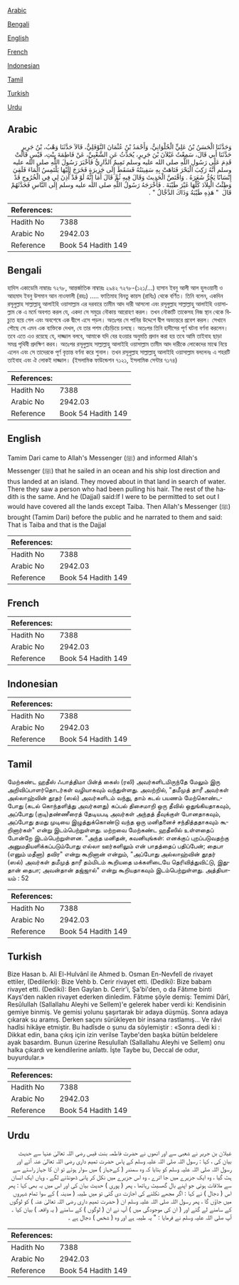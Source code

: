 [Arabic](#arabic)

[Bengali](#bengali)

[English](#english)

[French](#french)

[Indonesian](#indonesian)

[Tamil](#tamil)

[Turkish](#turkish)

[Urdu](#urdu)

## Arabic


<div dir="rtl" lang="ar" style={{fontSize:'larger',backgroundColor:'#f8f9fa',padding:20}}>
وَحَدَّثَنَا الْحَسَنُ بْنُ عَلِيٍّ الْحُلْوَانِيُّ، وَأَحْمَدُ بْنُ عُثْمَانَ النَّوْفَلِيُّ، قَالاَ حَدَّثَنَا وَهْبُ، بْنُ جَرِيرٍ حَدَّثَنَا أَبِي قَالَ، سَمِعْتُ غَيْلاَنَ بْنَ جَرِيرٍ، يُحَدِّثُ عَنِ الشَّعْبِيِّ، عَنْ فَاطِمَةَ بِنْتِ، قَيْسٍ قَالَتْ قَدِمَ عَلَى رَسُولِ اللَّهِ صلى الله عليه وسلم تَمِيمٌ الدَّارِيُّ فَأَخْبَرَ رَسُولَ اللَّهِ صلى الله عليه وسلم أَنَّهُ رَكِبَ الْبَحْرَ فَتَاهَتْ بِهِ سَفِينَتُهُ فَسَقَطَ إِلَى جَزِيرَةٍ فَخَرَجَ إِلَيْهَا يَلْتَمِسُ الْمَاءَ فَلَقِيَ إِنْسَانًا يَجُرُّ شَعَرَهُ ‏.‏ وَاقْتَصَّ الْحَدِيثَ وَقَالَ فِيهِ ثُمَّ قَالَ أَمَا إِنَّهُ لَوْ قَدْ أُذِنَ لِي فِي الْخُرُوجِ قَدْ وَطِئْتُ الْبِلاَدَ كُلَّهَا غَيْرَ طَيْبَةَ ‏.‏ فَأَخْرَجَهُ رَسُولُ اللَّهِ صلى الله عليه وسلم إِلَى النَّاسِ فَحَدَّثَهُمْ قَالَ ‏ "‏ هَذِهِ طَيْبَةُ وَذَاكَ الدَّجَّالُ ‏"‏ ‏.‏
</div>
<div style={{backgroundColor:'#f8f9fa',padding:20, marginBottom: 10}}><table> <thead> <tr> <th>References:</th> <th></th> </tr> </thead> <tbody><tr><td>Hadith No</td><td>7388</td></tr><tr><td>Arabic No</td><td>2942.03</td></tr><tr><td>Reference</td><td>Book 54 Hadith 149</td></tr></tbody></table></div>

## Bengali


<div dir="ltr" lang="bn" style={{fontSize:'larger',backgroundColor:'#f8f9fa',padding:20}}>
হাদিস একাডেমি নাম্বারঃ ৭২৭৮, আন্তর্জাতিক নাম্বারঃ ২৯৪২ ৭২৭৮-(১২১/...) হাসান ইবনু আলী আল হুলওয়ানী ও আহমাদ ইবনু উসমান আন নাওফালী (রহঃ) ..... ফাতিমাহ বিনতু কায়স (রাযিঃ) থেকে বর্ণিত। তিনি বলেন, একদিন রসূলুল্লাহ সাল্লাল্লাহু আলাইহি ওয়াসাল্লাম এর দরবারে তামীম আদ দারী আসলো এবং রসূলুল্লাহ সাল্লাল্লাহু আলাইহি ওয়াসাল্লাম কে এ মর্মে অবগত করল যে, একদা সে সমুদ্রে নৌকায় আরোহণ করল। তখন নৌকাটি তাকেসহ নিজ স্থান থেকে বিচ্যুত হয়ে গেল এবং অবশেষে এক দ্বীপে এসে পড়ল। অতঃপর সে পানির উদ্দেশে দ্বীপ অভ্যন্তরে প্রবেশ করল। সেখানে পৌছে সে এমন এক ব্যক্তিকে দেখল, যে তার পশম হেঁচড়িয়ে চলছে। অতঃপর তিনি হাদীসের পূর্ণ ঘটনা বর্ণনা করলেন। তবে এতে এও রয়েছে যে, দাজ্জাল বলবে, আমাকে যদি বের হওয়ার অনুমতি প্রদান করা হয় তবে আমি তাইবাহ ছাড়া সমগ্র পৃথিবী প্রদক্ষিণ করব। অতঃপর রসূলুল্লাহ সাল্লাল্লাহু আলাইহি ওয়াসাল্লাম তামীম আদ দারীকে লোকেদের মাঝে নিয়ে এলেন এবং সে তাদেরকে পূর্ণ বৃত্তান্ত বর্ণনা করে শুনাল। তখন রসূলুল্লাহ সাল্লাল্লাহু আলাইহি ওয়াসাল্লাম বললেনঃ এ শহরটি তাইবাহ এবং ঐ লোকই দাজ্জাল। (ইসলামিক ফাউন্ডেশন ৭১২১, ইসলামিক সেন্টার ৭১৭৪)
</div>
<div style={{backgroundColor:'#f8f9fa',padding:20, marginBottom: 10}}><table> <thead> <tr> <th>References:</th> <th></th> </tr> </thead> <tbody><tr><td>Hadith No</td><td>7388</td></tr><tr><td>Arabic No</td><td>2942.03</td></tr><tr><td>Reference</td><td>Book 54 Hadith 149</td></tr></tbody></table></div>

## English


<div dir="ltr" lang="en" style={{fontSize:'larger',backgroundColor:'#f8f9fa',padding:20}}>
Tamim Dari came to Allah's Messenger (ﷺ) and informed Allah's Messenger (ﷺ) that he sailed in an ocean and his ship lost direction and thus landed at an island. They moved about in that land in search of water. There they saw a person who had been pulling his hair. The rest of the hadith is the same. And he (Dajjal) said:If I were to be permitted to set out I would have covered all the lands except Taiba. Then Allah's Messenger (ﷺ) brought (Tamim Dari) before the public and he narrated to them and said: That is Taiba and that is the Dajjal
</div>
<div style={{backgroundColor:'#f8f9fa',padding:20, marginBottom: 10}}><table> <thead> <tr> <th>References:</th> <th></th> </tr> </thead> <tbody><tr><td>Hadith No</td><td>7388</td></tr><tr><td>Arabic No</td><td>2942.03</td></tr><tr><td>Reference</td><td>Book 54 Hadith 149</td></tr></tbody></table></div>

## French


<div dir="ltr" lang="fr" style={{fontSize:'larger',backgroundColor:'#f8f9fa',padding:20}}>

</div>
<div style={{backgroundColor:'#f8f9fa',padding:20, marginBottom: 10}}><table> <thead> <tr> <th>References:</th> <th></th> </tr> </thead> <tbody><tr><td>Hadith No</td><td>7388</td></tr><tr><td>Arabic No</td><td>2942.03</td></tr><tr><td>Reference</td><td>Book 54 Hadith 149</td></tr></tbody></table></div>

## Indonesian


<div dir="ltr" lang="id" style={{fontSize:'larger',backgroundColor:'#f8f9fa',padding:20}}>

</div>
<div style={{backgroundColor:'#f8f9fa',padding:20, marginBottom: 10}}><table> <thead> <tr> <th>References:</th> <th></th> </tr> </thead> <tbody><tr><td>Hadith No</td><td>7388</td></tr><tr><td>Arabic No</td><td>2942.03</td></tr><tr><td>Reference</td><td>Book 54 Hadith 149</td></tr></tbody></table></div>

## Tamil


<div dir="ltr" lang="ta" style={{fontSize:'larger',backgroundColor:'#f8f9fa',padding:20}}>
மேற்கண்ட ஹதீஸ் ஃபாத்திமா பின்த் கைஸ் (ரலி) அவர்களிடமிருந்தே மேலும் இரு அறிவிப்பாளர்தொடர்கள் வழியாகவும் வந்துள்ளது. அவற்றில், "தமீமுத் தாரீ அவர்கள் அல்லாஹ்வின் தூதர் (ஸல்) அவர்களிடம் வந்து, தாம் கடல் பயணம் மேற்கொண்டபோது (கடல் கொந்தளித்து அவர்களது) கப்பல் திசைமாறி ஒரு தீவில் ஒதுங்கியதாகவும், அப்போது (குடி)தண்ணீரைத் தேடியபடி அவர்கள் அந்தத் தீவுக்குள் போனதாகவும், அப்போது தமது முடியை இழுத்துக்கொண்டு வந்த ஒரு மனிதனைச் சந்தித்ததாகவும் கூறினார்கள்" என்று இடம்பெற்றுள்ளது. மற்றவை மேற்கண்ட ஹதீஸில் உள்ளதைப் போன்றே இடம்பெற்றுள்ளன. "அந்த மனிதன், கவனியுங்கள்: எனக்குப் புறப்படுவதற்கு அனுமதியளிக்கப்படும்போது எல்லா ஊர்களிலும் என் பாதத்தைப் பதிப்பேன்; தைபா (எனும் மதீனா) தவிர" என்று கூறினான் என்றும், "அப்போது அல்லாஹ்வின் தூதர் (ஸல்) அவர்கள் தமீமுத் தாரீ தம்மிடம் கூறியதை மக்களிடையே தெரிவித்துவிட்டு, இதுதான் தைபா; அவன்தான் தஜ்ஜால்" என்று கூறியதாகவும் இடம்பெற்றுள்ளது. அத்தியாயம் : 52
</div>
<div style={{backgroundColor:'#f8f9fa',padding:20, marginBottom: 10}}><table> <thead> <tr> <th>References:</th> <th></th> </tr> </thead> <tbody><tr><td>Hadith No</td><td>7388</td></tr><tr><td>Arabic No</td><td>2942.03</td></tr><tr><td>Reference</td><td>Book 54 Hadith 149</td></tr></tbody></table></div>

## Turkish


<div dir="ltr" lang="tr" style={{fontSize:'larger',backgroundColor:'#f8f9fa',padding:20}}>
Bize Hasan b. Ali El-Hulvânî ile Ahmed b. Osman En-Nevfelî de rivayet ettiler, (Dedilerki): Bize Vehb b. Cerir rivayet etti. (Dediki): Bize babam rivayet etti. (Dediki): Ben Gaylan b. Cerir'i, Şa'bi'den, o da Fâtıme binti Kays'den naklen rivayet ederken dinledim. Fâtıme şöyle demiş: Temimi Dârî, Resûlullah (Sallallahu Aleyhi ve Sellem)'e gelerek haber verdi ki: Kendisinin gemiye binmiş. Ve gemisi yolunu şaşırtarak bir adaya düşmüş. Sonra adaya çıkarak su aramış. Derken saçını sürükleyen bir insana rastlamış... Ve râvi hadîsi hikâye etmiştir. Bu hadîsde o şunu da söylemiştir : «Sonra dedi ki : Dikkat edin, bana çıkış için izin verilse Taybe'den başka bütün beldelere ayak basardım. Bunun üzerine Resulullah (Sallallahu Aleyhi ve Sellem) onu halka çıkardı ve kendilerine anlattı. İşte Taybe bu, Deccal de odur, buyurdular.»
</div>
<div style={{backgroundColor:'#f8f9fa',padding:20, marginBottom: 10}}><table> <thead> <tr> <th>References:</th> <th></th> </tr> </thead> <tbody><tr><td>Hadith No</td><td>7388</td></tr><tr><td>Arabic No</td><td>2942.03</td></tr><tr><td>Reference</td><td>Book 54 Hadith 149</td></tr></tbody></table></div>

## Urdu


<div dir="rtl" lang="ur" style={{fontSize:'larger',backgroundColor:'#f8f9fa',padding:20}}>
غیلان بن جریر نے شعبی سے اور انھوں نے حضرت فاطمہ بنت قیس رضی اللہ تعالیٰ عنہا سے حدیث بیان کی ، کہا : رسول اللہ صلی اللہ علیہ وسلم کے پاس حضرت تمیم داری رضی اللہ تعالیٰ عنہ آئے اور رسول اللہ صلی اللہ علیہ وسلم کو بتایا کہ وہ سمندر ( کےجہاز ) میں سوار ہوئے تو ان کا جہاز راستے سے ہٹ گیا ، وہ ایک جزیرے میں جا اترے ، وہ اس جزیرے میں نکل کر پانی ڈھونڈنے لگے ، وہاں ایک انسان سے ملاقات ہوئی جو اپنے بال گھسیٹ رہاتھا ، پھر ( پوری ) حدیث بیان کی اور اس میں یہ بھی کہا : پھر اس ( دجال ) نے کہا : اگر مجھے نکلنے کی اجازت دی گئی تو میں طیبہ ( مدینہ ) کے سوا تمام شہروں میں جاؤں گا ، پھر رسول اللہ صلی اللہ علیہ وسلم ان ( حضرت تمیم داری رضی اللہ تعالیٰ عنہ ) کو لوگوں کے سامنے لے گئے اور ( ان کی موجودگی میں ) آپ نے ان ( لوگوں ) کے سامنے ( یہ واقعہ ) بیان کیا ۔ آپ صلی اللہ علیہ وسلم نے فرمایا : " یہ طیبہ ہے اور وہ ( شخص ) دجال ہے ۔
</div>
<div style={{backgroundColor:'#f8f9fa',padding:20, marginBottom: 10}}><table> <thead> <tr> <th>References:</th> <th></th> </tr> </thead> <tbody><tr><td>Hadith No</td><td>7388</td></tr><tr><td>Arabic No</td><td>2942.03</td></tr><tr><td>Reference</td><td>Book 54 Hadith 149</td></tr></tbody></table></div>